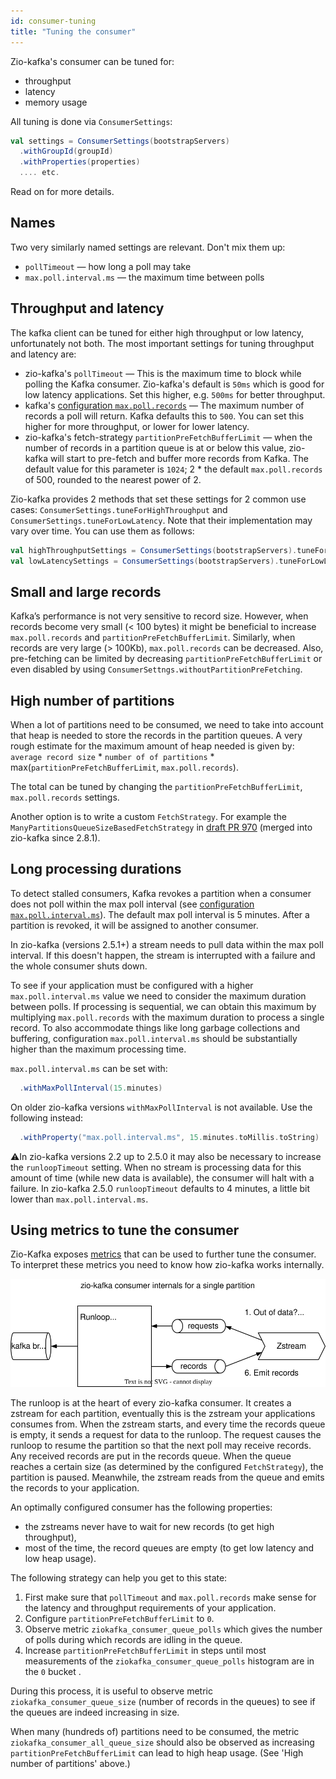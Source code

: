 ```yaml
---
id: consumer-tuning
title: "Tuning the consumer"
---
```


Zio-kafka's consumer can be tuned for:

* throughput
* latency
* memory usage

All tuning is done via `ConsumerSettings`:

```scala
val settings = ConsumerSettings(bootstrapServers)
  .withGroupId(groupId)
  .withProperties(properties)
  .... etc.
```

Read on for more details.

## Names

Two very similarly named settings are relevant. Don't mix them up:

* `pollTimeout` — how long a poll may take
* `max.poll.interval.ms` — the maximum time between polls

## Throughput and latency

The kafka client can be tuned for either high throughput or low latency, unfortunately not both.
The most important settings for tuning throughput and latency are:

* zio-kafka's `pollTimeout` — This is the maximum time to block while polling the Kafka consumer. Zio-kafka's default
  is `50ms` which is good for low latency applications. Set this higher, e.g. `500ms` for better throughput.
* kafka's [configuration `max.poll.records`](https://kafka.apache.org/documentation/#consumerconfigs_max.poll.records) — The maximum number of records a poll will return. Kafka defaults
  this to `500`. You can set this higher for more throughput, or lower for lower latency.
* zio-kafka's fetch-strategy `partitionPreFetchBufferLimit` — when the number of records in a partition queue is
  at or below this value, zio-kafka will start to pre-fetch and buffer more records from Kafka. The default value for
  this parameter is `1024`; 2 * the default `max.poll.records` of 500, rounded to the nearest power of 2.

Zio-kafka provides 2 methods that set these settings for 2 common use cases: `ConsumerSettings.tuneForHighThroughput`
and `ConsumerSettings.tuneForLowLatency`.
Note that their implementation may vary over time. You can use them as follows:

```scala
val highThroughputSettings = ConsumerSettings(bootstrapServers).tuneForHighThroughput
val lowLatencySettings = ConsumerSettings(bootstrapServers).tuneForLowLatency
```

## Small and large records

Kafka’s performance is not very sensitive to record size. However, when records become very small (< 100 bytes) it
might be beneficial to increase `max.poll.records` and `partitionPreFetchBufferLimit`. Similarly, when records are
very large (> 100Kb), `max.poll.records` can be decreased. Also, pre-fetching can be limited by decreasing
`partitionPreFetchBufferLimit` or even disabled by using `ConsumerSettngs.withoutPartitionPreFetching`.

## High number of partitions

When a lot of partitions need to be consumed, we need to take into account that heap is needed to store the records in
the partition queues. A very rough estimate for the maximum amount of heap needed is given by: `average record size` *
`number of of partitions` * max(`partitionPreFetchBufferLimit`, `max.poll.records`).

The total can be tuned by changing the `partitionPreFetchBufferLimit`, `max.poll.records` settings.

Another option is to write a custom `FetchStrategy`. For example the `ManyPartitionsQueueSizeBasedFetchStrategy` in
[draft PR 970](https://github.com/zio/zio-kafka/pull/970) (merged into zio-kafka since 2.8.1).

## Long processing durations

To detect stalled consumers, Kafka revokes a partition when a consumer does not poll within the max poll interval (see
[configuration `max.poll.interval.ms`](https://kafka.apache.org/documentation/#consumerconfigs_max.poll.interval.ms)). The default max poll interval is 5 minutes. After a partition is revoked,
it will be assigned to another consumer.

In zio-kafka (versions 2.5.1+) a stream needs to pull data within the max poll interval. If this doesn't happen, the
stream is interrupted with a failure and the whole consumer shuts down.

To see if your application must be configured with a higher `max.poll.interval.ms` value we need to consider the
maximum duration between polls. If processing is sequential, we can obtain this maximum by multiplying
`max.poll.records` with the maximum duration to process a single record. To also accommodate things like long garbage
collections and buffering, configuration `max.poll.interval.ms` should be substantially higher than the maximum
processing time.

`max.poll.interval.ms` can be set with:

```scala
  .withMaxPollInterval(15.minutes)
```

On older zio-kafka versions `withMaxPollInterval` is not available. Use the following instead:

```scala
  .withProperty("max.poll.interval.ms", 15.minutes.toMillis.toString)
```

⚠️In zio-kafka versions 2.2 up to 2.5.0 it may also be necessary to increase the `runloopTimeout` setting.
When no stream is processing data for this amount of time (while new data is available), the consumer will halt with a
failure. In zio-kafka 2.5.0 `runloopTimeout` defaults to 4 minutes, a little bit lower than `max.poll.interval.ms`.

## Using metrics to tune the consumer

Zio-Kafka exposes [metrics](metrics.md) that can be used to further tune the consumer. To interpret these metrics you need to know how zio-kafka works internally.

![](consumer-internals.svg)

The runloop is at the heart of every zio-kafka consumer.
It creates a zstream for each partition, eventually this is the zstream your applications consumes from.
When the zstream starts, and every time the records queue is empty, it sends a request for data to the runloop.
The request causes the runloop to resume the partition so that the next poll may receive records.
Any received records are put in the records queue.
When the queue reaches a certain size (as determined by the configured `FetchStrategy`), the partition is paused.
Meanwhile, the zstream reads from the queue and emits the records to your application.

An optimally configured consumer has the following properties:

- the zstreams never have to wait for new records (to get high throughput),
- most of the time, the record queues are empty (to get low latency and low heap usage).

The following strategy can help you get to this state:

1. First make sure that `pollTimeout` and `max.poll.records` make sense for the latency and throughput requirements
   of your application.
2. Configure `partitionPreFetchBufferLimit` to `0`.
3. Observe metric `ziokafka_consumer_queue_polls` which gives the number of polls during which records are idling in
   the queue.
4. Increase `partitionPreFetchBufferLimit` in steps until most measurements of the `ziokafka_consumer_queue_polls`
   histogram are in the `0` bucket .

During this process, it is useful to observe metric `ziokafka_consumer_queue_size` (number of records in the queues) to
see if the queues are indeed increasing in size.

When many (hundreds of) partitions need to be consumed, the metric `ziokafka_consumer_all_queue_size` should also be
observed as increasing `partitionPreFetchBufferLimit` can lead to high heap usage. (See 'High number of partitions'
above.)
